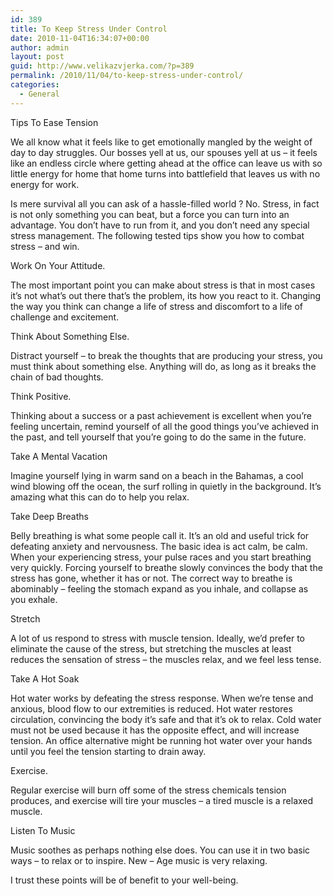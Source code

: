 ```yaml
---
id: 389
title: To Keep Stress Under Control
date: 2010-11-04T16:34:07+00:00
author: admin
layout: post
guid: http://www.velikazvjerka.com/?p=389
permalink: /2010/11/04/to-keep-stress-under-control/
categories:
  - General
---
```

Tips To Ease Tension 

We all know what it feels like to get emotionally mangled by the weight of day to day struggles. Our bosses yell at us, our spouses yell at us &#8211; it feels like an endless circle where getting ahead at the office can leave us with so little energy for home that home turns into battlefield that leaves us with no energy for work. 

Is mere survival all you can ask of a hassle-filled world ? No. Stress, in fact is not only something you can beat, but a force you can turn into an advantage. You don&#8217;t have to run from it, and you don&#8217;t need any special stress management. The following tested tips show you how to combat stress &#8211; and win. 

Work On Your Attitude. 

The most important point you can make about stress is that in most cases it&#8217;s not what&#8217;s out there that&#8217;s the problem, its how you react to it. Changing the way you think can change a life of stress and discomfort to a life of challenge and excitement. 

Think About Something Else. 

Distract yourself &#8211; to break the thoughts that are producing your stress, you must think about something else. Anything will do, as long as it breaks the chain of bad thoughts. 

Think Positive. 

Thinking about a success or a past achievement is excellent when you&#8217;re feeling uncertain, remind yourself of all the good things you&#8217;ve achieved in the past, and tell yourself that you&#8217;re going to do the same in the future. 

Take A Mental Vacation 

Imagine yourself lying in warm sand on a beach in the Bahamas, a cool wind blowing off the ocean, the surf rolling in quietly in the background. It&#8217;s amazing what this can do to help you relax. 

Take Deep Breaths 

Belly breathing is what some people call it. It&#8217;s an old and useful trick for defeating anxiety and nervousness. The basic idea is act calm, be calm. When your experiencing stress, your pulse races and you start breathing very quickly. Forcing yourself to breathe slowly convinces the body that the stress has gone, whether it has or not. The correct way to breathe is abominably &#8211; feeling the stomach expand as you inhale, and collapse as you exhale. 

Stretch 

A lot of us respond to stress with muscle tension. Ideally, we&#8217;d prefer to eliminate the cause of the stress, but stretching the muscles at least reduces the sensation of stress &#8211; the muscles relax, and we feel less tense. 

Take A Hot Soak 

Hot water works by defeating the stress response. When we&#8217;re tense and anxious, blood flow to our extremities is reduced. Hot water restores circulation, convincing the body it&#8217;s safe and that it&#8217;s ok to relax. Cold water must not be used because it has the opposite effect, and will increase tension. An office alternative might be running hot water over your hands until you feel the tension starting to drain away. 

Exercise. 

Regular exercise will burn off some of the stress chemicals tension produces, and exercise will tire your muscles &#8211; a tired muscle is a relaxed muscle. 

Listen To Music 

Music soothes as perhaps nothing else does. You can use it in two basic ways &#8211; to relax or to inspire. New &#8211; Age music is very relaxing. 

I trust these points will be of benefit to your well-being.